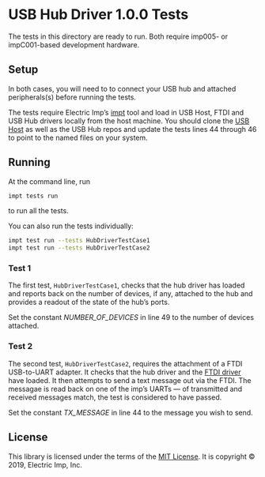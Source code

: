 # USB Hub Driver 1.0.0 Tests #

The tests in this directory are ready to run. Both require imp005- or impC001-based development hardware.

## Setup ##

In both cases, you will need to to connect your USB hub and attached peripherals(s) before running the tests.

The tests require Electric Imp’s [impt](https://github.com/electricimp/imp-central-impt) tool and load in USB Host, FTDI and USB Hub drivers locally from the host machine. You should clone the [USB Host](https://github.com/electricimp/Usb) as well as the USB Hub repos and update the tests lines 44 through 46 to point to the named files on your system.

## Running ##

At the command line, run

```bash
impt tests run
```

to run all the tests.

You can also run the tests individually:

```bash
impt test run --tests HubDriverTestCase1
impt test run --tests HubDriverTestCase2
```

### Test 1 ###

The first test, `HubDriverTestCase1`, checks that the hub driver has loaded and reports back on the number of devices, if any, attached to the hub and provides a readout of the state of the hub’s ports.

Set the constant *NUMBER_OF_DEVICES* in line 49 to the number of devices attached.

### Test 2 ###

The second test, `HubDriverTestCase2`, requires the attachment of a FTDI USB-to-UART adapter. It checks that the hub driver and the [FTDI driver](https://github.com/electricimp/Usb/tree/master/drivers/FT232RL_FTDI_USB_Driver) have loaded. It then attempts to send a text message out via the FTDI. The messagae is read back on one of the imp’s UARTs &mdash; of transmitted and received messages match, the test is considered to have passed.

Set the constant *TX_MESSAGE* in line 44 to the message you wish to send.

## License ##

This library is licensed under the terms of the [MIT License](LICENSE). It is copyright &copy; 2019, Electric Imp, Inc.
